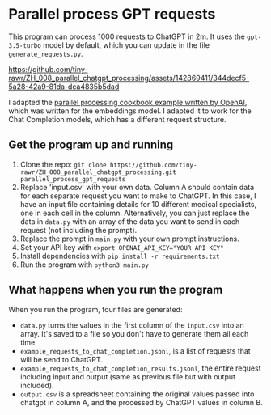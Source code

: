 # Parallel process GPT requests

This program can process 1000 requests to ChatGPT in 2m. It uses the `gpt-3.5-turbo` model by default, which you can update in the file `generate_requests.py`.


https://github.com/tiny-rawr/ZH_008_parallel_chatgpt_processing/assets/142869411/344decf5-5a28-42a9-81da-dca4835b5dad


I adapted the [parallel processing cookbook example written by OpenAI](https://github.com/openai/openai-cookbook/blob/main/examples/api_request_parallel_processor.py), which was written for the embeddings model. I adapted it to work for the Chat Completion models, which has a different request structure.

## Get the program up and running

1. Clone the repo: `git clone https://github.com/tiny-rawr/ZH_008_parallel_chatgpt_processing.git parallel_process_gpt_requests`
2. Replace 'input.csv' with your own data. Column A should contain data for each separate request you want to make to ChatGPT. In this case, I have an input file containing details for 10 different medical specialists, one in each cell in the column. Alternatively, you can just replace the data in `data.py` with an array of the data you want to send in each request (not including the prompt).
3. Replace the prompt in `main.py` with your own prompt instructions.
4. Set your API key with `export OPENAI_API_KEY="YOUR API KEY"`
5. Install dependencies with `pip install -r requirements.txt`
6. Run the program with `python3 main.py`

## What happens when you run the program

When you run the program, four files are generated:
- `data.py` turns the values in the first column of the `input.csv` into an array. It's saved to a file so you don't have to generate them all each time.
- `example_requests_to_chat_completion.jsonl`, is a list of requests that will be send to ChatGPT.
- `example_requests_to_chat_completion_results.jsonl`, the entire request including input and output (same as previous file but with output included).
- `output.csv` is a spreadsheet containing the original values passed into chatgpt in column A, and the processed by ChatGPT values in column B.
